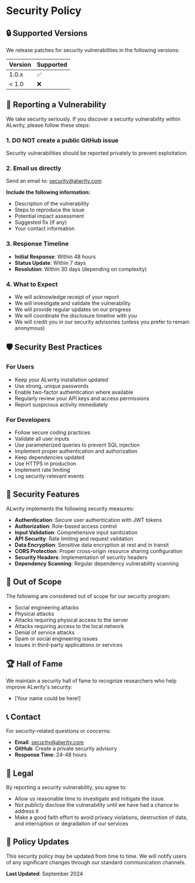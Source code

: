 # Security Policy

## 🔒 Supported Versions

We release patches for security vulnerabilities in the following versions:

| Version | Supported          |
| ------- | ------------------ |
| 1.0.x   | :white_check_mark: |
| < 1.0   | :x:                |

## 🚨 Reporting a Vulnerability

We take security seriously. If you discover a security vulnerability within ALwrity, please follow these steps:

### 1. **DO NOT** create a public GitHub issue
Security vulnerabilities should be reported privately to prevent exploitation.

### 2. **Email us directly**
Send an email to: [security@alwrity.com](mailto:security@alwrity.com)

**Include the following information:**
- Description of the vulnerability
- Steps to reproduce the issue
- Potential impact assessment
- Suggested fix (if any)
- Your contact information

### 3. **Response Timeline**
- **Initial Response**: Within 48 hours
- **Status Update**: Within 7 days
- **Resolution**: Within 30 days (depending on complexity)

### 4. **What to Expect**
- We will acknowledge receipt of your report
- We will investigate and validate the vulnerability
- We will provide regular updates on our progress
- We will coordinate the disclosure timeline with you
- We will credit you in our security advisories (unless you prefer to remain anonymous)

## 🛡️ Security Best Practices

### For Users
- Keep your ALwrity installation updated
- Use strong, unique passwords
- Enable two-factor authentication where available
- Regularly review your API keys and access permissions
- Report suspicious activity immediately

### For Developers
- Follow secure coding practices
- Validate all user inputs
- Use parameterized queries to prevent SQL injection
- Implement proper authentication and authorization
- Keep dependencies updated
- Use HTTPS in production
- Implement rate limiting
- Log security-relevant events

## 🔐 Security Features

ALwrity implements the following security measures:

- **Authentication**: Secure user authentication with JWT tokens
- **Authorization**: Role-based access control
- **Input Validation**: Comprehensive input sanitization
- **API Security**: Rate limiting and request validation
- **Data Encryption**: Sensitive data encryption at rest and in transit
- **CORS Protection**: Proper cross-origin resource sharing configuration
- **Security Headers**: Implementation of security headers
- **Dependency Scanning**: Regular dependency vulnerability scanning

## 🚫 Out of Scope

The following are considered out of scope for our security program:

- Social engineering attacks
- Physical attacks
- Attacks requiring physical access to the server
- Attacks requiring access to the local network
- Denial of service attacks
- Spam or social engineering issues
- Issues in third-party applications or services

## 🏆 Hall of Fame

We maintain a security hall of fame to recognize researchers who help improve ALwrity's security:

- [Your name could be here!]

## 📞 Contact

For security-related questions or concerns:
- **Email**: [security@alwrity.com](mailto:security@alwrity.com)
- **GitHub**: Create a private security advisory
- **Response Time**: 24-48 hours

## 📜 Legal

By reporting a security vulnerability, you agree to:
- Allow us reasonable time to investigate and mitigate the issue
- Not publicly disclose the vulnerability until we have had a chance to address it
- Make a good faith effort to avoid privacy violations, destruction of data, and interruption or degradation of our services

## 🔄 Policy Updates

This security policy may be updated from time to time. We will notify users of any significant changes through our standard communication channels.

**Last Updated**: September 2024
